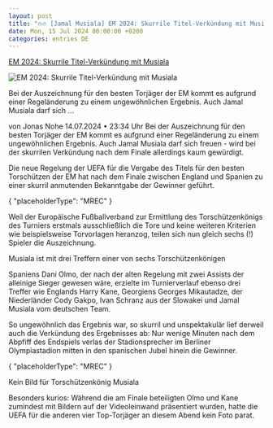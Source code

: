 ```yaml
---
layout: post
title: "🔥🔥 [Jamal Musiala] EM 2024: Skurrile Titel-Verkündung mit Musiala"
date: Mon, 15 Jul 2024 00:00:00 +0200
categories: entries DE
---
```

[EM 2024: Skurrile Titel-Verkündung mit Musiala](https://www.sport1.de/news/fussball/em/2024/07/em-2024-skurrile-titel-verkundung-mit-musiala)

![EM 2024: Skurrile Titel-Verkündung mit Musiala](https://reshape.sport1.de/c/t/6bb2699b-ef24-4102-85e2-0c2e933425e5/1200x630)

Bei der Auszeichnung für den besten Torjäger der EM kommt es aufgrund einer Regeländerung zu einem ungewöhnlichen Ergebnis. Auch Jamal Musiala darf sich ...

von Jonas Nohe 14.07.2024 • 23:34 Uhr Bei der Auszeichnung für den besten Torjäger der EM kommt es aufgrund einer Regeländerung zu einem ungewöhnlichen Ergebnis. Auch Jamal Musiala darf sich freuen - wird bei der skurrilen Verkündung nach dem Finale allerdings kaum gewürdigt.

Die neue Regelung der UEFA für die Vergabe des Titels für den besten Torschützen der EM hat nach dem Finale zwischen England und Spanien zu einer skurril anmutenden Bekanntgabe der Gewinner geführt.

{ "placeholderType": "MREC" }

Weil der Europäische Fußballverband zur Ermittlung des Torschützenkönigs des Turniers erstmals ausschließlich die Tore und keine weiteren Kriterien wie beispielsweise Torvorlagen heranzog, teilen sich nun gleich sechs (!) Spieler die Auszeichnung.

Musiala ist mit drei Treffern einer von sechs Torschützenkönigen

Spaniens Dani Olmo, der nach der alten Regelung mit zwei Assists der alleinige Sieger gewesen wäre, erzielte im Turnierverlauf ebenso drei Treffer wie Englands Harry Kane, Georgiens Georges Mikautadze, der Niederländer Cody Gakpo, Ivan Schranz aus der Slowakei und Jamal Musiala vom deutschen Team.

So ungewöhnlich das Ergebnis war, so skurril und unspektakulär lief derweil auch die Verkündung des Ergebnisses ab: Nur wenige Minuten nach dem Abpfiff des Endspiels verlas der Stadionsprecher im Berliner Olympiastadion mitten in den spanischen Jubel hinein die Gewinner.

{ "placeholderType": "MREC" }

Kein Bild für Torschützenkönig Musiala

Besonders kurios: Während die am Finale beteiligten Olmo und Kane zumindest mit Bildern auf der Videoleinwand präsentiert wurden, hatte die UEFA für die anderen vier Top-Torjäger an diesem Abend kein Foto parat.

